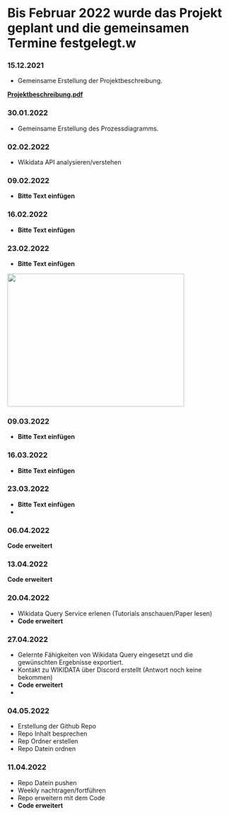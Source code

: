 # Bis Februar 2022 wurde das Projekt geplant und die gemeinsamen Termine festgelegt.w

### 15.12.2021
- Gemeinsame Erstellung der Projektbeschreibung.

**[Projektbeschreibung.pdf](https://github.com/MehmetCagferoglu/DIS18a-b-Projektarbeit-/files/8630413/Projektbeschreibung.pdf)**

### 30.01.2022
- Gemeinsame Erstellung des Prozessdiagramms.

### 02.02.2022
- Wikidata API analysieren/verstehen

### 09.02.2022
 - **Bitte Text einfügen**

### 16.02.2022
- **Bitte Text einfügen**

### 23.02.2022 
- **Bitte Text einfügen**
<img src="https://user-images.githubusercontent.com/98899587/166688257-5c53ee4d-9006-4961-915f-489e5b0b57c0.png" width="400" height="300" />

### 09.03.2022
- **Bitte Text einfügen**

### 16.03.2022
- **Bitte Text einfügen**

### 23.03.2022
- **Bitte Text einfügen**
- 
### 06.04.2022
**Code erweitert**

### 13.04.2022
**Code erweitert**

### 20.04.2022
- Wikidata Query Service erlenen (Tutorials anschauen/Paper lesen)
- **Code erweitert**

### 27.04.2022
- Gelernte Fähigkeiten von Wikidata Query eingesetzt und die gewünschten Ergebnisse exportiert.
- Kontakt zu WIKIDATA über Discord erstellt (Antwort noch keine bekommen)
- **Code erweitert**
- 
### 04.05.2022
- Erstellung der Github Repo
- Repo Inhalt besprechen
- Rep Ordner erstellen
- Repo Datein ordnen

### 11.04.2022
- Repo Datein pushen
- Weekly nachtragen/fortführen
- Repo erweitern mit dem Code
- **Code erweitert**

